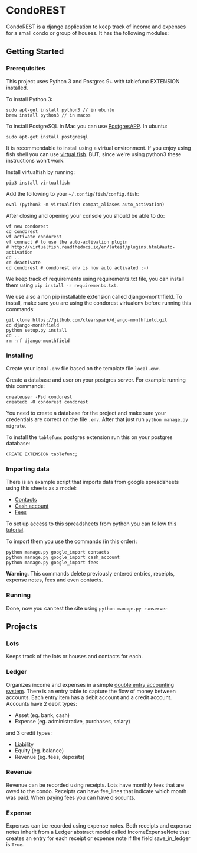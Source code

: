 # CondoREST

CondoREST is a django application to keep track of income and expenses for a small condo or group of houses.
It has the following modules:

## Getting Started

### Prerequisites

This project uses Python 3 and Postgres 9+ with tablefunc EXTENSION installed.

To install Python 3:

    sudo apt-get install python3 // in ubuntu
    brew install python3 // in macos

To install PostgreSQL in Mac you can use [PostgresAPP](https://postgresapp.com/). In ubuntu:

    sudo apt-get install postgresql

It is recommendable to install using a virtual environment. If you enjoy using fish shell you can use
[virtual fish](http://virtualfish.readthedocs.io/en/latest/). BUT, since we're using python3 these instructions won't work.

Install virtualfish by running:

    pip3 install virtualfish

Add the following to your `~/.config/fish/config.fish`:

    eval (python3 -m virtualfish compat_aliases auto_activation)

After closing and opening your console you should be able to do:

    vf new condorest
    cd condorest
    vf activate condorest
    vf connect # to use the auto-activation plugin
    # http://virtualfish.readthedocs.io/en/latest/plugins.html#auto-activation
    cd ..
    cd deactivate
    cd condorest # condorest env is now auto activated ;-)

We keep track of requirements using requirements.txt file, you can install them using `pip install -r requirements.txt`.

We use also a non pip installable extension called django-monthfield. To install, make sure you are using
the condorest virtualenv before running this commands:

    git clone https://github.com/clearspark/django-monthfield.git
    cd django-monthfield
    python setup.py install
    cd ..
    rm -rf django-monthfield

### Installing

Create your local `.env` file based on the template file `local.env`.

Create a database and user on your postgres server. For example running this commands:

    createuser -Psd condorest
    createdb -O condorest condorest

You need to create a database for the project and make sure your credentials are correct on the file `.env`.
After that just run `python manage.py migrate`.

To install the `tablefunc` postgres extension run this on your postgres database:

    CREATE EXTENSION tablefunc;

### Importing data

There is an example script that imports data from google spreadsheets using this sheets as a model:

- [Contacts](https://docs.google.com/spreadsheets/d/1E1_ycmwKa420c04p9YeN-1W6dnJY8PcLwYs-NNSwO6k/edit?usp=sharing)
- [Cash account](https://docs.google.com/spreadsheets/d/1yVpoOauNMssMKDWu-RB9HH9l_YOC9tBxhPXYWi_70Ls/edit#gid=1312790969)
- [Fees](https://docs.google.com/spreadsheets/d/1lv2OYSm96-MZvUhL_nI63FjIzSch2K30MlUnYE9fv8s/edit#gid=833310425)

To set up access to this spreadsheets from python you can follow
[this tutorial](https://www.twilio.com/blog/2017/02/an-easy-way-to-read-and-write-to-a-google-spreadsheet-in-python.html).

To import them you use the commands (in this order):

    python manage.py google_import contacts
    python manage.py google_import cash_account
    python manage.py google_import fees
    
**Warning**. This commands delete previously entered entries, receipts, expense notes, fees and even contacts.
    
### Running

Done, now you can test the site using `python manage.py runserver`

## Projects

### Lots

Keeps track of the lots or houses and contacts for each.

### Ledger

Organizes income and expenses in a simple [double entry accounting system](https://en.wikipedia.org/wiki/Double-entry_bookkeeping_system).
There is an entry table to capture the flow of money between accounts. Each entry item has a debit account and a credit
account. Accounts have 2 debit types:

- Asset (eg. bank, cash)
- Expense (eg. administrative, purchases, salary)

and 3 credit types:

- Liability
- Equity (eg. balance)
- Revenue (eg. fees, deposits)

### Revenue

Revenue can be recorded using receipts. Lots have monthly fees that are owed to the condo. Receipts can have fee_lines
that indicate which month was paid. When paying fees you can have discounts.

### Expense

Expenses can be recorded using expense notes. Both receipts and expense notes inherit from a Ledger abstract model
called IncomeExpenseNote that creates an entry for each receipt or expense note if the field save_in_ledger is `True`.

